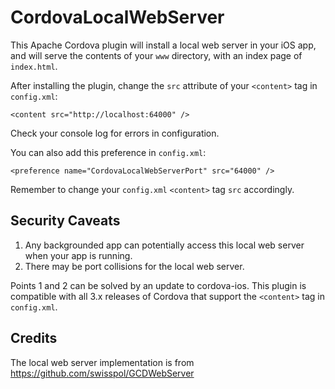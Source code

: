 # CordovaLocalWebServer

This Apache Cordova plugin will install a local web server in your iOS app, and will serve the contents of your `www` directory, with an index page of `index.html`.

After installing the plugin, change the `src` attribute of your `<content>` tag in `config.xml`:
    
    <content src="http://localhost:64000" />
    

Check your console log for errors in configuration. 

You can also add this preference in `config.xml`:

    <preference name="CordovaLocalWebServerPort" src="64000" />
    
Remember to change your `config.xml` `<content>` tag `src` accordingly.

## Security Caveats

1. Any backgrounded app can potentially access this local web server when your app is running.
2. There may be port collisions for the local web server.

Points 1 and 2 can be solved by an update to cordova-ios. This plugin is compatible with all 3.x releases of Cordova that support the `<content>` tag in `config.xml`.
    

## Credits

The local web server implementation is from https://github.com/swisspol/GCDWebServer